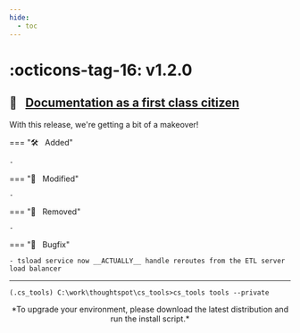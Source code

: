 ```yaml
---
hide:
  - toc
---
```


# :octicons-tag-16: v1.2.0
## :scroll: &nbsp; [Documentation as a first class citizen][gh-release]

With this release, we're getting a bit of a makeover!

=== ":hammer_and_wrench: &nbsp; Added"

    - 

=== ":wrench: &nbsp; Modified"

    - 

=== ":no_entry_sign: &nbsp; Removed"

    - 

=== ":bug: &nbsp; Bugfix"

    - tsload service now __ACTUALLY__ handle reroutes from the ETL server load balancer

---

```console
(.cs_tools) C:\work\thoughtspot\cs_tools>cs_tools tools --private

```

<center>*To upgrade your environment, please download the latest distribution and run the install script.*</center>

[gh-release]: https://github.com/thoughtspot/cs_tools/releases/tag/v1.1.0
[docs-upgrade]: tools
